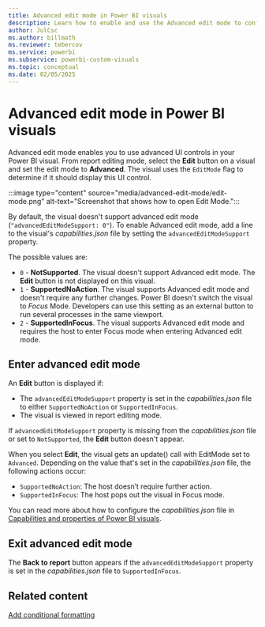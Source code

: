 ```yaml
---
title: Advanced edit mode in Power BI visuals
description: Learn how to enable and use the Advanced edit mode to configure advanced UI controls in Power BI visuals.
author: JulCsc
ms.author: billmath
ms.reviewer: tebercov 
ms.service: powerbi
ms.subservice: powerbi-custom-visuals
ms.topic: conceptual
ms.date: 02/05/2025
---
```


# Advanced edit mode in Power BI visuals

Advanced edit mode enables you to use advanced UI controls in your Power BI visual. From report editing mode, select the **Edit** button on a visual and set the edit mode to **Advanced**. The visual uses the `EditMode` flag to determine if it should display this UI control.

:::image type="content" source="media/advanced-edit-mode/edit-mode.png" alt-text="Screenshot that shows how to open Edit Mode.":::

By default, the visual doesn't support advanced edit mode (`"advancedEditModeSupport: 0"`). To enable Advanced edit mode, add a line to the visual's *capabilities.json* file by setting the `advancedEditModeSupport` property.

The possible values are:

- `0` - **NotSupported**. The visual doesn't support Advanced edit mode. The **Edit** button is not displayed on this visual.
- `1` - **SupportedNoAction**. The visual supports Advanced edit mode and doesn't require any further changes.
Power BI doesn't switch the visual to *Focus* Mode. Developers can use this setting as an external button to run several processes in the same viewport.
- `2` - **SupportedInFocus**. The visual supports Advanced edit mode and requires the host to enter Focus mode when entering Advanced edit mode.

## Enter advanced edit mode

An **Edit** button is displayed if:

- The `advancedEditModeSupport` property is set in the *capabilities.json* file to either `SupportedNoAction` or `SupportedInFocus`.
- The visual is viewed in report editing mode.

If `advancedEditModeSupport` property is missing from the *capabilities.json* file or set to `NotSupported`, the **Edit** button doesn't appear.

When you select **Edit**, the visual gets an update() call with EditMode set to `Advanced`. Depending on the value that's set in the *capabilities.json* file, the following actions occur:

- `SupportedNoAction`: The host doesn’t require further action.
- `SupportedInFocus`: The host pops out the visual in Focus mode.

You can read more about how to configure the *capabilities.json* file in [Capabilities and properties of Power BI visuals](capabilities.md). 

## Exit advanced edit mode

The **Back to report** button appears if the `advancedEditModeSupport` property is set in the *capabilities.json* file to `SupportedInFocus`. 

## Related content

[Add conditional formatting](conditional-format.md)
